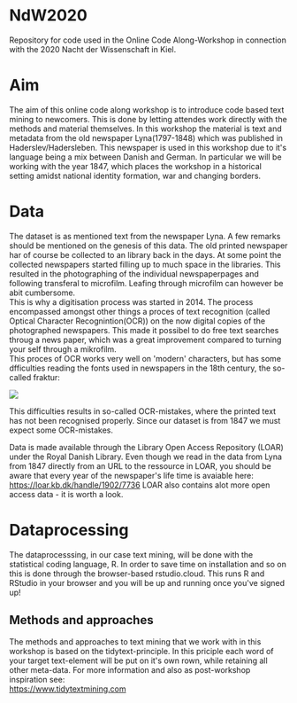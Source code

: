 # NdW2020
Repository for code used in the Online Code Along-Workshop in connection with the 2020 Nacht der Wissenschaft in Kiel. 

# Aim 
The aim of this online code along workshop is to introduce code based text mining to newcomers. This is done by letting attendes work directly with the methods and material themselves. In this workshop the material is text and metadata from the old newspaper Lyna(1797-1848) which was published in Haderslev/Hadersleben. This newspaper is used in this workshop due to it's language being a mix between Danish and German. In particular we will be working with the year 1847, which places the workshop in a historical setting amidst national identity formation, war and changing borders. 

# Data 
The dataset is as mentioned text from the newspaper Lyna. A few remarks should be mentioned on the genesis of this data. The old printed newspaper har of course be collected to an library back in the days. At some point the collected newspapers started filling up to much space in the libraries. This resulted in the photographing of the individual newspaperpages and following transferal to microfilm. Leafing through microfilm can however be abit cumbersome.  
This is why a digitisation process was started in 2014. The process encompassed amongst other things a proces of text recognition (called Optical Character Recognintion(OCR)) on the now digital copies of the photographed newspapers. This made it possibel to do free text searches throug a news paper, which was a great improvement compared to turning your self through a mikrofilm.  
This proces of OCR works very well on 'modern' characters, but has some dfficulties reading the fonts used in newspapers in the 18th century, the so-called fraktur:

![](http://hax.odsbjerg.dk/fraktur.png)

This difficulties results in so-called OCR-mistakes, where the printed text has not been recognised properly. Since our dataset is from 1847 we must expect some OCR-mistakes.  

Data is made available through the Library Open Access Repository (LOAR) under the Royal Danish Library. Even though we read in the data from Lyna from 1847 directly from an URL to the ressource in LOAR, you should be aware that every year of the newspaper's life time is avaiable here: 
https://loar.kb.dk/handle/1902/7736
LOAR also contains alot more open access data - it is worth a look. 

# Dataprocessing 
The dataprocesssing, in our case text mining, will be done with the statistical coding language, R. In order to save time on installation and so on this is done through the browser-based rstudio.cloud. This runs R and RStudio in your browser and you will be up and running once you've signed up! 

## Methods and approaches
The methods and approaches to text mining that we work with in this workshop is based on the tidytext-principle. In this priciple each word of your target text-element will be put on it's own rown, while retaining all other meta-data. For more information and also as post-workshop inspiration see:  
https://www.tidytextmining.com
